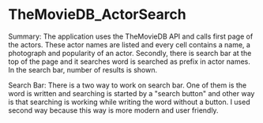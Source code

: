 # TheMovieDB_ActorSearch
Summary:
The application uses the TheMovieDB API and calls first page of the actors. These actor names are listed and every cell contains a name, a photograph and popularity of an actor. Secondly, there is search bar at the top of the page and it searches word is searched as prefix in actor names. In the search bar, number of results is shown.

Search Bar:
There is a two way to work on search bar. One of them is the word is written and searching is started by a "search button" and other way is that searching is working while writing the word without a button. I used second way because this way is more modern and user friendly. 
